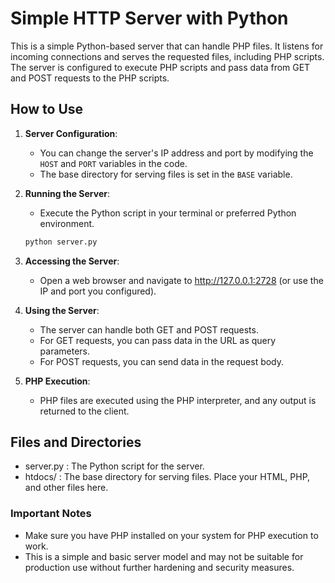 # Simple HTTP Server with Python

This is a simple Python-based server that can handle PHP files. It listens for incoming connections and serves the requested files, including PHP scripts. The server is configured to execute PHP scripts and pass data from GET and POST requests to the PHP scripts.

## How to Use

1. **Server Configuration**:
   - You can change the server's IP address and port by modifying the `HOST` and `PORT` variables in the code.
   - The base directory for serving files is set in the `BASE` variable.

2. **Running the Server**:
   - Execute the Python script in your terminal or preferred Python environment.

   ```bash
   python server.py

3. **Accessing the Server**:
    - Open a web browser and navigate to http://127.0.0.1:2728 (or use the IP and port you configured).

4. **Using the Server**:
    - The server can handle both GET and POST requests.
    - For GET requests, you can pass data in the URL as query parameters.
    - For POST requests, you can send data in the request body.

5. **PHP Execution**:
    - PHP files are executed using the PHP interpreter, and any output is returned to the client.

## Files and Directories

 - server.py : The Python script for the server.
 - htdocs/ : The base directory for serving files. Place your HTML, PHP, and other files here.

### Important Notes
   - Make sure you have PHP installed on your system for PHP execution to work.
   - This is a simple and basic server model and may not be suitable for production use without further hardening and security measures.
